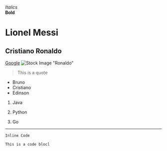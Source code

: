 *Italics*\
**Bold**
# Lionel Messi 
## Cristiano Ronaldo
[Google](www.google.com)
![Stock Image](https://i2-prod.manchestereveningnews.co.uk/incoming/article23294095.ece/ALTERNATES/s1200c/0_GettyImages-1238782208.jpg) "Ronaldo"
> This is a quote

* Bruno
* Cristiano
* Edinson

1. Java
2) Python
3. Go

---

`Inline Code`
```
This is a code blocl
```
